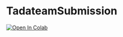 # TadateamSubmission

<a target="_blank" href="https://colab.research.google.com/github/Feodoros/TadaSubmission/blob/main/Tada%20demo.ipynb">
  <img src="https://colab.research.google.com/assets/colab-badge.svg" alt="Open In Colab"/>
</a>
